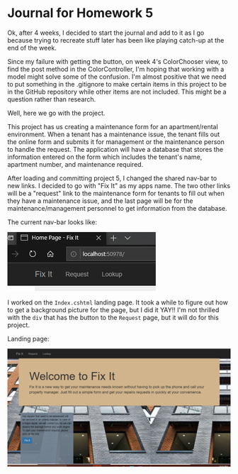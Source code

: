 # Journal for Homework 5

Ok, after 4 weeks, I decided to start the journal and add to it as I go because trying to recreate stuff later has been like playing catch-up at the end of the week. 

Since my failure with getting the button, on week 4's ColorChooser view, to find the post method in the ColorController, I'm hoping that working with a model might solve some of the confusion. I'm almost positive that we need to put something in the .gitignore to make certain items in this project to be in the GitHub repository while other items are not included. This might be a question rather than research.

Well, here we go with the project. 

This project has us creating a maintenance form for an apartment/rental environment. When a tenant has a maintenance issue, the tenant fills out the online form and submits it for management or the maintenance person to handle the request. The application will have a database that stores the information entered on the form which includes the tenant's name, apartment number, and maintenance required.

After loading and committing project 5, I changed the shared nav-bar to new links. I decided to go with "Fix It" as my apps name. The two other links will be a "request" link to the maintenance form for tenants to fill out when they have a maintenance issue, and the last page will be for the maintenance/management personnel to get information from the database.

The current nav-bar looks like: 

![alt-text](img/navbar.JPG)

I worked on the `Index.cshtml` landing page. It took a while to figure out how to get a background picture for the page, but I did it YAY!! I'm not thrilled with the `div` that has the button to the `Request` page, but it will do for this project.

Landing page:

![alt-text](img/landpage.JPG)